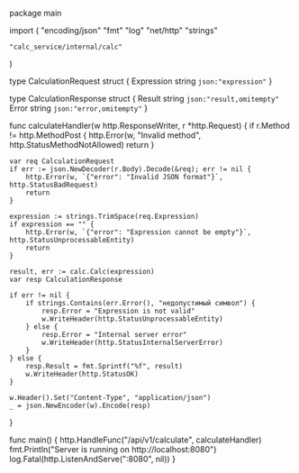 package main

import (
	"encoding/json"
	"fmt"
	"log"
	"net/http"
	"strings"

	"calc_service/internal/calc"
)

type CalculationRequest struct {
	Expression string `json:"expression"`
}

type CalculationResponse struct {
	Result string `json:"result,omitempty"`
	Error  string `json:"error,omitempty"`
}

func calculateHandler(w http.ResponseWriter, r *http.Request) {
	if r.Method != http.MethodPost {
		http.Error(w, "Invalid method", http.StatusMethodNotAllowed)
		return
	}

	var req CalculationRequest
	if err := json.NewDecoder(r.Body).Decode(&req); err != nil {
		http.Error(w, `{"error": "Invalid JSON format"}`, http.StatusBadRequest)
		return
	}

	expression := strings.TrimSpace(req.Expression)
	if expression == "" {
		http.Error(w, `{"error": "Expression cannot be empty"}`, http.StatusUnprocessableEntity)
		return
	}

	result, err := calc.Calc(expression)
	var resp CalculationResponse

	if err != nil {
		if strings.Contains(err.Error(), "недопустимый символ") {
			resp.Error = "Expression is not valid"
			w.WriteHeader(http.StatusUnprocessableEntity)
		} else {
			resp.Error = "Internal server error"
			w.WriteHeader(http.StatusInternalServerError)
		}
	} else {
		resp.Result = fmt.Sprintf("%f", result)
		w.WriteHeader(http.StatusOK)
	}

	w.Header().Set("Content-Type", "application/json")
	_ = json.NewEncoder(w).Encode(resp)
}

func main() {
	http.HandleFunc("/api/v1/calculate", calculateHandler)
	fmt.Println("Server is running on http://localhost:8080")
	log.Fatal(http.ListenAndServe(":8080", nil))
}
